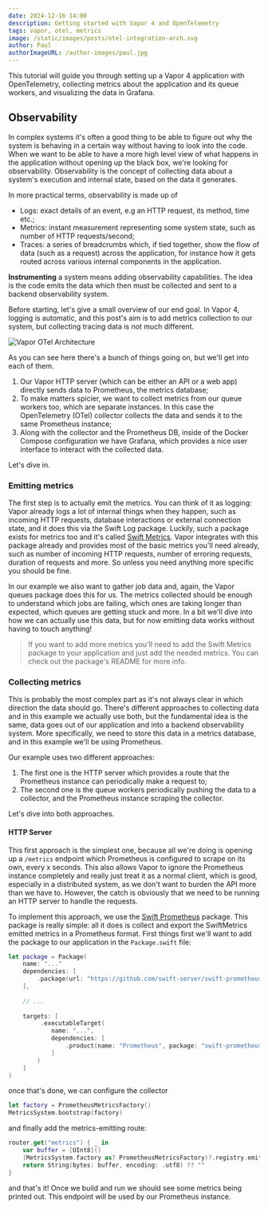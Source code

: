 ```yaml
---
date: 2024-12-16 14:00
description: Getting started with Vapor 4 and OpenTelemetry
tags: vapor, otel, metrics
image: /static/images/posts/otel-integration-arch.svg
author: Paul
authorImageURL: /author-images/paul.jpg
---
```


This tutorial will guide you through setting up a Vapor 4 application with OpenTelemetry, collecting metrics about the application and its queue workers, and visualizing the data in Grafana.

## Observability

In complex systems it's often a good thing to be able to figure out why the system is behaving in a certain way without having to look into the code. When we want to be able to have a more high level view of what happens in the application without opening up the black box, we're looking for observability. Observability is the concept of collecting data about a system's execution and internal state, based on the data it generates.

In more practical terms, observability is made up of 

- Logs: exact details of an event, e.g an HTTP request, its method, time etc.;
- Metrics: instant measurement representing some system state, such as number of HTTP requests/second;
- Traces: a series of breadcrumbs which, if tied together, show the flow of data (such as a request) across the application, for instance how it gets routed across various internal components in the application.

**Instrumenting** a system means adding observability capabilities. The idea is the code emits the data which then must be collected and sent to a backend observability system. 

Before starting, let's give a small overview of our end goal. In Vapor 4, logging is automatic, and this post's aim is to add metrics collection to our system, but collecting tracing data is not much different. 

![Vapor OTel Architecture](/static/images/posts/otel-integration-arch.svg)

As you can see here there's a bunch of things going on, but we'll get into each of them. 

1. Our Vapor HTTP server (which can be either an API or a web app) directly sends data to Prometheus, the metrics database;
2. To make matters spicier, we want to collect metrics from our queue workers too, which are separate instances. In this case the OpenTelemetry (OTel) collector collects the data and sends it to the same Prometheus instance;
3. Along with the collector and the Prometheus DB, inside of the Docker Compose configuration we have Grafana, which provides a nice user interface to interact with the collected data.

Let's dive in.

### Emitting metrics

The first step is to actually emit the metrics. You can think of it as logging: Vapor already logs a lot of internal things when they happen, such as incoming HTTP requests, database interactions or external connection state, and it does this via the Swift Log package. Luckily, such a package exists for metrics too and it's called [Swift Metrics](https://github.com/apple/swift-metrics). Vapor integrates with this package already and provides most of the basic metrics you'll need already, such as number of incoming HTTP requests, number of erroring requests, duration of requests and more. So unless you need anything more specific you should be fine.

In our example we also want to gather job data and, again, the Vapor queues package does this for us. The metrics collected should be enough to understand which jobs are failing, which ones are taking longer than expected, which queues are getting stuck and more. In a bit we'll dive into how we can actually use this data, but for now emitting data works without having to touch anything!

> If you want to add more metrics you'll need to add the Swift Metrics package to your application and just add the needed metrics. You can check out the package's README for more info.

### Collecting metrics

This is probably the most complex part as it's not always clear in which direction the data should go. There's different approaches to collecting data and in this example we actually use both, but the fundamental idea is the same, data goes out of our application and into a backend observability system. More specifically, we need to store this data in a metrics database, and in this example we'll be using Prometheus. 

Our example uses two different approaches:

1. The first one is the HTTP server which provides a route that the Prometheus instance can periodically make a request to;
2. The second one is the queue workers periodically pushing the data to a collector, and the Prometheus instance scraping the collector.

Let's dive into both approaches.

#### HTTP Server

This first approach is the simplest one, because all we're doing is opening up a `/metrics` endpoint which Prometheus is configured to scrape on its own, every x seconds. This also allows Vapor to ignore the Prometheus instance completely and really just treat it as a normal client, which is good, especially in a distributed system, as we don't want to burden the API more than we have to. However, the catch is obviously that we need to be running an HTTP server to handle the requests.

To implement this approach, we use the [Swift Prometheus](https://github.com/swift-server/swift-prometheus) package. This package is really simple: all it does is collect and export the SwiftMetrics emitted metrics in a Prometheus format. First things first we'll want to add the package to our application in the `Package.swift` file:

```swift
let package = Package(
    name: "..."
    dependencies: [
        .package(url: "https://github.com/swift-server/swift-prometheus.git", from: "2.0.0"),
    ],
	
    // ...
    
    targets: [
         .executableTarget(
            name: "...",
            dependencies: [
                .product(name: "Prometheus", package: "swift-prometheus"),
            ]
        )
    ]
)
```

once that's done, we can configure the collector
```swift
let factory = PrometheusMetricsFactory()
MetricsSystem.bootstrap(factory)
```

and finally add the metrics-emitting route:

```swift
router.get("metrics") { _ in
    var buffer = [UInt8]()
    (MetricsSystem.factory as? PrometheusMetricsFactory)?.registry.emit(into: &buffer)
    return String(bytes: buffer, encoding: .utf8) ?? ""
}
```

and that's it! Once we build and run we should see some metrics being printed out. This endpoint will be used by our Prometheus instance.

